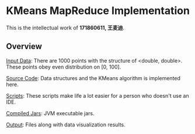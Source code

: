 # KMeans MapReduce Implementation

This is the intellectual work of **171860611, 王麦迪**.

## Overview

[Input Data](input): There are 1000 points with the structure of <double, double>. These points obey even distribution on [0, 100].

[Source Code](code/MapReduce): Data structures and the KMeans algorithm is implemented here.

[Scripts](sbin): These scripts make life a lot easier for a person who doesn't use an IDE.

[Compiled Jars](jar): JVM executable jars.

[Output](output): Files along with data visualization results.
